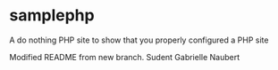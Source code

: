 samplephp
=========

A do nothing PHP site to show that you properly configured a PHP site

Modified README from new branch.
Sudent Gabrielle Naubert
